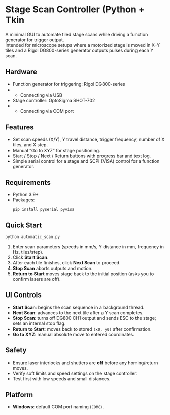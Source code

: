 # Stage Scan Controller (Python + Tkin

A minimal GUI to automate tiled stage scans while driving a function generator for trigger output.  
Intended for microscope setups where a motorized stage is moved in X–Y tiles and a Rigol DG800-series generator outputs pulses during each Y scan.

## Hardware  
- Function generator for triggering: Rigol DG800-series
- - Connecting via USB
- Stage controller: OptoSigma SHOT-702
- - Connecting via COM port

## Features
- Set scan speeds (X/Y), Y travel distance, trigger frequency, number of X tiles, and X step.
- Manual “Go to XYZ” for stage positioning.
- Start / Stop / Next / Return buttons with progress bar and text log.
- Simple serial control for a stage and SCPI (VISA) control for a function generator.

## Requirements
- Python 3.9+  
- Packages:  
  ```bash
  pip install pyserial pyvisa
  ```
## Quick Start
```bash
python automatic_scan.py
```

1. Enter scan parameters (speeds in mm/s, Y distance in mm, frequency in Hz, tiles/step).  
2. Click **Start Scan**.  
3. After each tile finishes, click **Next Scan** to proceed.  
4. **Stop Scan** aborts outputs and motion.  
5. **Return to Start** moves stage back to the initial position (asks you to confirm lasers are off).

## UI Controls
- **Start Scan**: begins the scan sequence in a background thread.  
- **Next Scan**: advances to the next tile after a Y scan completes.  
- **Stop Scan**: turns off DG800 CH1 output and sends ESC to the stage; sets an internal stop flag.  
- **Return to Start**: moves back to stored `(x0, y0)` after confirmation.  
- **Go to XYZ**: manual absolute move to entered coordinates.

## Safety
- Ensure laser interlocks and shutters are **off** before any homing/return moves.  
- Verify soft limits and speed settings on the stage controller.  
- Test first with low speeds and small distances.

## Platform
- **Windows**: default COM port naming (`COM8`).
